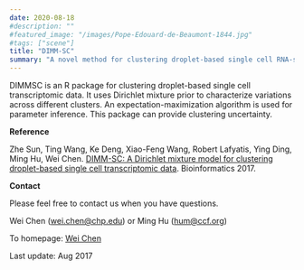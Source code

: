 ```yaml
---
date: 2020-08-18
#description: ""
#featured_image: "/images/Pope-Edouard-de-Beaumont-1844.jpg"
#tags: ["scene"]
title: "DIMM-SC"
summary: "A novel method for clustering droplet-based single cell RNA-seq data."
---
```


DIMMSC is an R package for clustering droplet-based single cell transcriptomic data. It uses Dirichlet mixture prior to characterize variations across different clusters. An expectation-maximization algorithm is used for parameter inference. This package can provide clustering uncertainty.

**Reference**

Zhe Sun, Ting Wang, Ke Deng, Xiao-Feng Wang, Robert Lafyatis, Ying Ding, Ming Hu, Wei Chen. [DIMM-SC: A Dirichlet mixture model for clustering droplet-based single cell transcriptomic data](https://academic.oup.com/bioinformatics/article/34/1/139/4060554). Bioinformatics 2017.

**Contact**

Please feel free to contact us when you have questions.

Wei Chen (wei.chen@chp.edu) or Ming Hu (hum@ccf.org)

To homepage: [Wei Chen](http://www.pitt.edu/~wec47/)

Last update: Aug 2017

